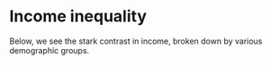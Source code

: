 # Income inequality

Below, we see the stark contrast in income, broken down by various demographic groups.